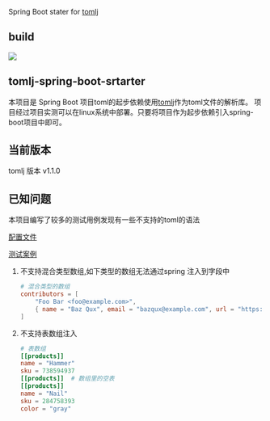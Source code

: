 Spring Boot stater for [tomlj](https://github.com/tomlj/tomlj)

## build

[![](https://jitpack.io/v/whp98/tomlj-spring-boot-starter.svg)](https://jitpack.io/#whp98/tomlj-spring-boot-starter)

## tomlj-spring-boot-srtarter

本项目是 Spring Boot 项目toml的起步依赖使用[tomlj](https://github.com/tomlj/tomlj)作为toml文件的解析库。
项目经过项目实测可以在linux系统中部署。只要将项目作为起步依赖引入spring-boot项目中即可。

## 当前版本

tomlj 版本 v1.1.0

## 已知问题

本项目编写了较多的测试用例发现有一些不支持的toml的语法

[配置文件](./src/test/resources/application.toml)

[测试案例](./src/test/java/com/github/whp98/springframework/boot/env)

1. 不支持混合类型数组,如下类型的数组无法通过spring 注入到字段中
    ```toml
    # 混合类型的数组
    contributors = [
        "Foo Bar <foo@example.com>",
        { name = "Baz Qux", email = "bazqux@example.com", url = "https://example.com/bazqux" }
    ]
    ```
2. 不支持表数组注入
    ```toml
    # 表数组
    [[products]]
    name = "Hammer"
    sku = 738594937
    [[products]]  # 数组里的空表
    [[products]]
    name = "Nail"
    sku = 284758393
    color = "gray"
    ```
